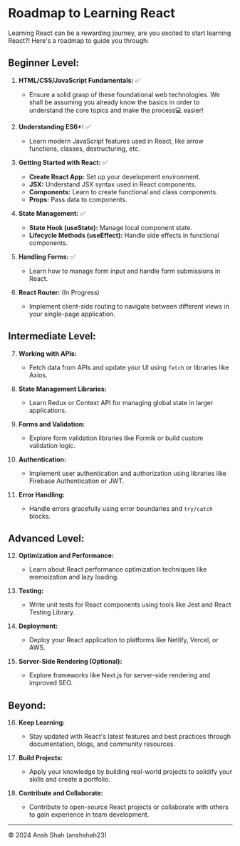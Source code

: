 # Roadmap to Learning React

Learning React can be a rewarding journey, are you excited to start learning React?! Here's a roadmap to guide you through:

## Beginner Level:

1. **HTML/CSS/JavaScript Fundamentals:** ✅ 
   - Ensure a solid grasp of these foundational web technologies. We shall be assuming you already know the basics in order to understand the core topics and make the process💻 easier!

2. **Understanding ES6+:** ✅ 
   - Learn modern JavaScript features used in React, like arrow functions, classes, destructuring, etc.

3. **Getting Started with React:** ✅ 
   - **Create React App:** Set up your development environment.
   - **JSX:** Understand JSX syntax used in React components.
   - **Components:** Learn to create functional and class components.
   - **Props:** Pass data to components.

4. **State Management:** ✅ 
   - **State Hook (useState):** Manage local component state.
   - **Lifecycle Methods (useEffect):** Handle side effects in functional components.

5. **Handling Forms:** ✅ 
   - Learn how to manage form input and handle form submissions in React.

6. **React Router:** (In Progress)
   - Implement client-side routing to navigate between different views in your single-page application.

## Intermediate Level:

7. **Working with APIs:**
   - Fetch data from APIs and update your UI using `fetch` or libraries like Axios.

8. **State Management Libraries:**
   - Learn Redux or Context API for managing global state in larger applications.

9. **Forms and Validation:**
   - Explore form validation libraries like Formik or build custom validation logic.

10. **Authentication:**
    - Implement user authentication and authorization using libraries like Firebase Authentication or JWT.

11. **Error Handling:**
    - Handle errors gracefully using error boundaries and `try/catch` blocks.

## Advanced Level:

12. **Optimization and Performance:**
    - Learn about React performance optimization techniques like memoization and lazy loading.

13. **Testing:**
    - Write unit tests for React components using tools like Jest and React Testing Library.

14. **Deployment:**
    - Deploy your React application to platforms like Netlify, Vercel, or AWS.

15. **Server-Side Rendering (Optional):**
    - Explore frameworks like Next.js for server-side rendering and improved SEO.

## Beyond:

16. **Keep Learning:**
    - Stay updated with React's latest features and best practices through documentation, blogs, and community resources.
  
17. **Build Projects:**
    - Apply your knowledge by building real-world projects to solidify your skills and create a portfolio.

18. **Contribute and Collaborate:**
    - Contribute to open-source React projects or collaborate with others to gain experience in team development.

---

© 2024 Ansh Shah (anshshah23)
